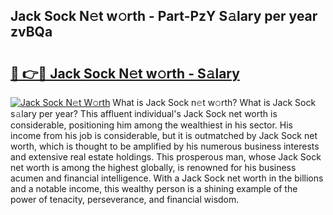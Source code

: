 ## Jack Sock N𝚎t w𝚘rth - Part-PzY S𝚊lary per year zvBQa

# <h2><a href="http://gc1gym.nevu.top/?p=Jack+Sock">🔗 👉🔴 Jack Sock N𝚎t w𝚘rth - S𝚊lary</a></h2>

[![Jack Sock N𝚎t W𝚘rth](https://i.imgur.com/Oavwk0R.jpeg)](http://gc1gym.nevu.top/?p=Jack+Sock)
What is Jack Sock n𝚎t w𝚘rth? What is Jack Sock s𝚊lary per year?
This affluent individual's Jack Sock net worth is considerable, positioning him among the wealthiest in his sector. His income from his job is considerable, but it is outmatched by Jack Sock net worth, which is thought to be amplified by his numerous business interests and extensive real estate holdings. This prosperous man, whose Jack Sock net worth is among the highest globally, is renowned for his business acumen and financial intelligence. With a Jack Sock net worth in the billions and a notable income, this wealthy person is a shining example of the power of tenacity, perseverance, and financial wisdom.
